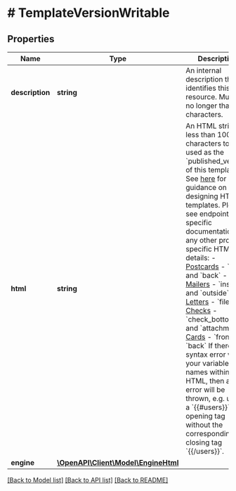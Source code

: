 # # TemplateVersionWritable

## Properties

Name | Type | Description | Notes
------------ | ------------- | ------------- | -------------
**description** | **string** | An internal description that identifies this resource. Must be no longer than 255 characters. | [optional]
**html** | **string** | An HTML string of less than 100,000 characters to be used as the &#x60;published_version&#x60; of this template. See [here](#section/HTML-Examples) for guidance on designing HTML templates. Please see endpoint specific documentation for any other product-specific HTML details: - [Postcards](#operation/postcard_create) - &#x60;front&#x60; and &#x60;back&#x60; - [Self Mailers](#operation/self_mailer_create) - &#x60;inside&#x60; and &#x60;outside&#x60; - [Letters](#operation/letter_create) - &#x60;file&#x60; - [Checks](#operation/check_create) - &#x60;check_bottom&#x60; and &#x60;attachment&#x60; - [Cards](#operation/card_create) - &#x60;front&#x60; and &#x60;back&#x60;  If there is a syntax error with your variable names within your HTML, then an error will be thrown, e.g. using a &#x60;{{#users}}&#x60; opening tag without the corresponding closing tag &#x60;{{/users}}&#x60;. | [optional]
**engine** | [**\OpenAPI\Client\Model\EngineHtml**](EngineHtml.md) |  | [optional]

[[Back to Model list]](../../README.md#models) [[Back to API list]](../../README.md#endpoints) [[Back to README]](../../README.md)
